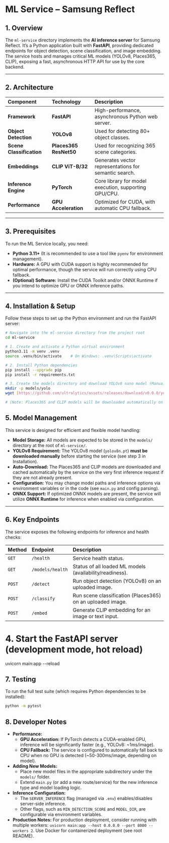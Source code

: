 # ML Service – Samsung Reflect 

## 1. Overview

The `ml-service` directory implements the **AI inference server** for Samsung Reflect. It’s a Python application built with **FastAPI**, providing dedicated endpoints for object detection, scene classification, and image embedding. The service hosts and manages critical ML models (YOLOv8, Places365, CLIP), exposing a fast, asynchronous HTTP API for use by the core backend.

***

## 2. Architecture

| Component | Technology | Description |
| :--- | :--- | :--- |
| **Framework** | **FastAPI** | High-performance, asynchronous Python web server. |
| **Object Detection** | **YOLOv8** | Used for detecting 80+ object classes. |
| **Scene Classification** | **Places365 ResNet50** | Used for recognizing 365 scene categories. |
| **Embeddings** | **CLIP ViT-B/32** | Generates vector representations for semantic search. |
| **Inference Engine** | **PyTorch** | Core library for model execution, supporting GPU/CPU. |
| **Performance** | **GPU Acceleration** | Optimized for CUDA, with automatic CPU fallback. |

***

## 3. Prerequisites

To run the ML Service locally, you need:

* **Python 3.11+** (It is recommended to use a tool like `pyenv` for environment management).
* **Hardware:** A GPU with CUDA support is highly recommended for optimal performance, though the service will run correctly using CPU fallback.
* **(Optional) Software:** Install the CUDA Toolkit and/or ONNX Runtime if you intend to optimize GPU or ONNX inference paths.

***

## 4. Installation & Setup

Follow these steps to set up the Python environment and run the FastAPI server:

```bash
# Navigate into the ml-service directory from the project root
cd ml-service

# 1. Create and activate a Python virtual environment
python3.11 -m venv .venv
source .venv/bin/activate    # On Windows: .venv\Scripts\activate

# 2. Install Python dependencies
pip install --upgrade pip
pip install -r requirements.txt

# 3. Create the models directory and download YOLOv8 nano model (Manual Step)
mkdir -p models/yolo
wget [https://github.com/ultralytics/assets/releases/download/v0.0.0/yolov8n.pt](https://github.com/ultralytics/assets/releases/download/v0.0.0/yolov8n.pt) -O models/yolo/yolov8n.pt

# (Note: Places365 and CLIP models will be downloaded automatically on first run.)
```


## 5. Model Management

This service is designed for efficient and flexible model handling:

* **Model Storage:** All models are expected to be stored in the `models/` directory at the root of `ml-service/`.
* **YOLOv8 Requirement:** The YOLOv8 model (`yolov8n.pt`) **must be downloaded manually** before starting the service (see step 3 in Installation).
* **Auto-Download:** The Places365 and CLIP models are downloaded and cached automatically by the service on the very first inference request if they are not already present.
* **Configuration:** You may change model paths and inference options via environment variables or in the code (see `main.py` and config parsing).
* **ONNX Support:** If optimized ONNX models are present, the service will utilize **ONNX Runtime** for inference when enabled via configuration.

***

## 6. Key Endpoints

The service exposes the following endpoints for inference and health checks:

| Method | Endpoint | Description |
| :--- | :--- | :--- |
| `GET` | `/health` | Service health status. |
| `GET` | `/models/health` | Status of all loaded ML models (availability/readiness). |
| `POST` | `/detect` | Run object detection (YOLOv8) on an uploaded image. |
| `POST` | `/classify` | Run scene classification (Places365) on an uploaded image. |
| `POST` | `/embed` | Generate CLIP embedding for an image or text input. |

# 4. Start the FastAPI server (development mode, hot reload)
uvicorn main:app --reload

## 7. Testing

To run the full test suite (which requires Python dependencies to be installed):

```bash
python -m pytest
```


## 8. Developer Notes 

* **Performance:**
    * **GPU Acceleration:** If PyTorch detects a CUDA-enabled GPU, inference will be significantly faster (e.g., YOLOv8: ~1ms/image).
    * **CPU Fallback:** The service is configured to automatically fall back to CPU when no GPU is detected (~50-300ms/image, depending on model).
*  **Adding New Models:**
    * Place new model files in the appropriate subdirectory under the `models/` folder.
    * Extend `main.py` (or add a new route/service) for the new inference type and model loading logic.
*  **Inference Configuration:**
    * The `SERVER_INFERENCE` flag (managed via `.env`) enables/disables server-side inference.
    * Other flags, such as `MIN_DETECTION_SCORE` and `MODEL_DIR`, are configurable via environment variables.
*  **Production Notes:** For production deployment, consider running with multiple workers: `uvicorn main:app --host 0.0.0.0 --port 8000 --workers 2`. Use Docker for containerized deployment (see root README).
